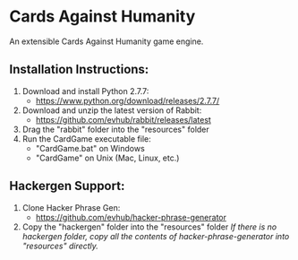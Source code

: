 Cards Against Humanity
======================

An extensible Cards Against Humanity game engine.

## Installation Instructions:

1. Download and install Python 2.7.7:
	* https://www.python.org/download/releases/2.7.7/
2. Download and unzip the latest version of Rabbit:
	* https://github.com/evhub/rabbit/releases/latest
3. Drag the "rabbit" folder into the "resources" folder
4. Run the CardGame executable file:
	* "CardGame.bat" on Windows
	* "CardGame" on Unix (Mac, Linux, etc.)

## Hackergen Support:

1. Clone Hacker Phrase Gen:
	* https://github.com/evhub/hacker-phrase-generator
2. Copy the "hackergen" folder into the "resources" folder
	_If there is no hackergen folder, copy all the contents of hacker-phrase-generator into "resources" directly._
